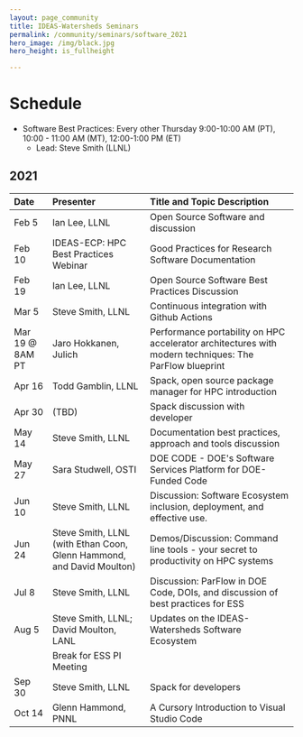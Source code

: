 ```yaml
---
layout: page_community
title: IDEAS-Watersheds Seminars
permalink: /community/seminars/software_2021
hero_image: /img/black.jpg
hero_height: is_fullheight

---
```


# Schedule
* Software Best Practices: Every other Thursday 9:00-10:00 AM (PT), 10:00 - 11:00 AM (MT), 12:00-1:00 PM (ET)
  - Lead:  Steve Smith (LLNL)

## 2021

| Date      |   Presenter                            | Title and Topic Description                    |
|:----------|:---------------------------------------|:-----------------------------------------------|
| Feb 5     | Ian Lee, LLNL                          | Open Source Software and discussion |
| Feb 10    | IDEAS-ECP: HPC Best Practices Webinar  | Good Practices for Research Software Documentation|
| Feb 19    | Ian Lee, LLNL                          | Open Source Software Best Practices Discussion|
| Mar 5     | Steve Smith, LLNL                      | Continuous integration with Github Actions|
| Mar 19 @ 8AM PT   | Jaro Hokkanen, Julich                  | Performance portability on HPC accelerator architectures with modern techniques: The ParFlow blueprint |
| Apr 16    | Todd Gamblin, LLNL |  Spack, open source package manager for HPC introduction |
| Apr 30    | (TBD)  | Spack discussion with developer |
| May 14    | Steve Smith, LLNL                      | Documentation best practices, approach and tools discussion |
| May 27    | Sara Studwell, OSTI                    | DOE CODE - DOE's Software Services Platform for DOE-Funded Code |
| Jun 10    | Steve Smith, LLNL                      | Discussion: Software Ecosystem inclusion, deployment, and effective use. |
| Jun 24    | Steve Smith, LLNL (with Ethan Coon, Glenn Hammond, and David Moulton) | Demos/Discussion:  Command line tools - your secret to productivity on HPC systems |
| Jul 8     | Steve Smith, LLNL  | Discussion: ParFlow in DOE Code, DOIs, and discussion of best practices for ESS |
| Aug 5 | Steve Smith, LLNL; David Moulton, LANL | Updates on the IDEAS-Watersheds Software Ecosystem | 
|       | Break for ESS PI Meeting | |
| Sep 30 | Steve Smith, LLNL | Spack for developers | 
| Oct 14 | Glenn Hammond, PNNL | A Cursory Introduction to Visual Studio Code |
